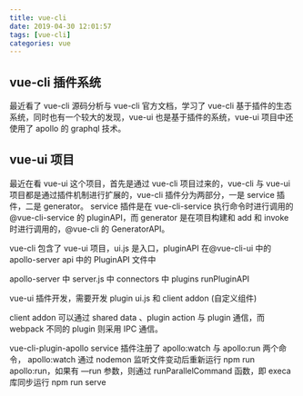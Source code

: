 ```yaml
---
title: vue-cli
date: 2019-04-30 12:01:57
tags: [vue-cli]
categories: vue
---
```


## vue-cli 插件系统

最近看了 vue-cli 源码分析与 vue-cli 官方文档，学习了 vue-cli 基于插件的生态系统，同时也有一个较大的发现，vue-ui 也是基于插件的系统，vue-ui 项目中还使用了 apollo 的 graphql 技术。

## vue-ui 项目

最近在看 vue-ui 这个项目，首先是通过 vue-cli 项目过来的，vue-cli 与 vue-ui 项目都是通过插件机制进行扩展的，vue-cli 插件分为两部分，一是 service 插件，二是 generator。
service 插件是在 vue-cli-service 执行命令时进行调用的@vue-cli-service 的 pluginAPI，而 generator 是在项目构建和 add 和 invoke 时进行调用的，@vue-cli 的 GeneratorAPI。

vue-cli 包含了 vue-ui 项目，ui.js 是入口，pluginAPI 在@vue-cli-ui 中的 apollo-server api 中的 PluginAPI 文件中

apollo-server 中 server.js 中 connectors 中 plugins runPluginAPI

vue-ui 插件开发，需要开发 plugin ui.js 和 client addon (自定义组件)

client addon 可以通过 shared data 、plugin action 与 plugin 通信，而 webpack 不同的 plugin 则采用 IPC 通信。

vue-cli-plugin-apollo
service 插件注册了 apollo:watch 与 apollo:run 两个命令， apollo:watch 通过 nodemon 监听文件变动后重新运行 npm run apollo:run，如果有 —run 参数，则通过 runParallelCommand 函数，即 execa 库同步运行 npm run serve
